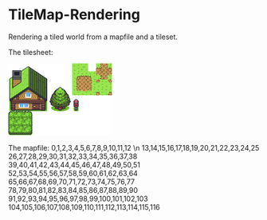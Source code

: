 # TileMap-Rendering
Rendering a tiled world from a mapfile and a tileset. 

The tilesheet:

![tileset](tilemap.png)


The mapfile:
0,1,2,3,4,5,6,7,8,9,10,11,12 \n
13,14,15,16,17,18,19,20,21,22,23,24,25
26,27,28,29,30,31,32,33,34,35,36,37,38
39,40,41,42,43,44,45,46,47,48,49,50,51
52,53,54,55,56,57,58,59,60,61,62,63,64
65,66,67,68,69,70,71,72,73,74,75,76,77
78,79,80,81,82,83,84,85,86,87,88,89,90
91,92,93,94,95,96,97,98,99,100,101,102,103
104,105,106,107,108,109,110,111,112,113,114,115,116
